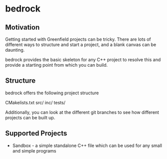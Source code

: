 # bedrock

## Motivation 
Getting started with Greenfield projects can be tricky.
There are lots of different ways to structure and start a project, and a blank canvas can be daunting. 

bedrock provides the basic skeleton for any C++ project to resolve this and provide a starting point 
from which you can build. 

## Structure 
bedrock offers the following project structure

CMakelists.txt
src/
inc/
tests/

Additionally, you can look at the different git branches to see how different projects can be built up. 

## Supported Projects

* Sandbox - a simple standalone C++ file which can be used for any small and simple programs

